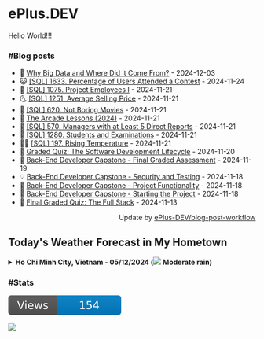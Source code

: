 # ePlus.DEV

Hello World!!!

### #Blog posts

- 🧰 [Why Big Data and Where Did it Come From?](https://eplus.dev/why-big-data-and-where-did-it-come-from) - 2024-12-03 
- 😺 [[SQL] 1633. Percentage of Users Attended a Contest](https://eplus.dev/sql-1633-percentage-of-users-attended-a-contest) - 2024-11-24 
- 🗽 [[SQL] 1075. Project Employees I](https://eplus.dev/sql-1075-project-employees-i) - 2024-11-21 
- 🌜 [[SQL] 1251. Average Selling Price](https://eplus.dev/sql-1251-average-selling-price) - 2024-11-21 
- 📝 [[SQL] 620. Not Boring Movies](https://eplus.dev/sql-620-not-boring-movies) - 2024-11-21 
- 🚀 [The Arcade Lessons &lpar;2024&rpar;](https://eplus.dev/the-arcade-lessons-2024) - 2024-11-21 
- 💼 [[SQL] 570. Managers with at Least 5 Direct Reports](https://eplus.dev/sql-570-managers-with-at-least-5-direct-reports) - 2024-11-21 
- 🦣 [[SQL] 1280. Students and Examinations](https://eplus.dev/sql-1280-students-and-examinations) - 2024-11-21 
- 👨‍🏫 [[SQL] 197. Rising Temperature](https://eplus.dev/sql-197-rising-temperature) - 2024-11-21 
- 🔭 [Graded Quiz: The Software Development Lifecycle](https://eplus.dev/graded-quiz-the-software-development-lifecycle) - 2024-11-20 
- 🤡 [Back-End Developer Capstone - Final Graded Assessment](https://eplus.dev/back-end-developer-capstone-final-graded-assessment) - 2024-11-19 
- 💡 [Back-End Developer Capstone - Security and Testing](https://eplus.dev/back-end-developer-capstone-security-and-testing) - 2024-11-18 
- 🦣 [Back-End Developer Capstone - Project Functionality](https://eplus.dev/back-end-developer-capstone-project-functionality) - 2024-11-18 
- 💪 [Back-End Developer Capstone - Starting the Project](https://eplus.dev/back-end-developer-capstone-starting-the-project) - 2024-11-18 
- 🤡 [Final Graded Quiz: The Full Stack](https://eplus.dev/final-graded-quiz-the-full-stack) - 2024-11-13 


<div align="right">
    Update by <a target="_blank" href="https://github.com/ePlus-DEV/blog-post-workflow">ePlus-DEV/blog-post-workflow</a>
</div>


## Today's Weather Forecast in My Hometown



<details>
    <summary><b>Ho Chi Minh City, Vietnam - 05/12/2024 (<img src="https://cdn.weatherapi.com/weather/64x64/day/302.png" width="25" /> Moderate rain)</b>
    </summary>

    
<table>
    <tr>
        <th>Hour</th>
        <td>00:00</td><td>01:00</td><td>02:00</td><td>03:00</td><td>04:00</td><td>05:00</td><td>06:00</td><td>07:00</td><td>08:00</td><td>09:00</td><td>10:00</td><td>11:00</td><td>12:00</td><td>13:00</td><td>14:00</td><td>15:00</td><td>16:00</td><td>17:00</td><td>18:00</td><td>19:00</td><td>20:00</td><td>21:00</td><td>22:00</td><td>23:00</td>
    </tr>
    <tr>
        <th>Weather</th>
        <td><img src="https://cdn.weatherapi.com/weather/64x64/night/116.png"></img></td><td><img src="https://cdn.weatherapi.com/weather/64x64/night/116.png"></img></td><td><img src="https://cdn.weatherapi.com/weather/64x64/night/116.png"></img></td><td><img src="https://cdn.weatherapi.com/weather/64x64/night/116.png"></img></td><td><img src="https://cdn.weatherapi.com/weather/64x64/night/116.png"></img></td><td><img src="https://cdn.weatherapi.com/weather/64x64/night/116.png"></img></td><td><img src="https://cdn.weatherapi.com/weather/64x64/day/116.png"></img></td><td><img src="https://cdn.weatherapi.com/weather/64x64/day/116.png"></img></td><td><img src="https://cdn.weatherapi.com/weather/64x64/day/116.png"></img></td><td><img src="https://cdn.weatherapi.com/weather/64x64/day/116.png"></img></td><td><img src="https://cdn.weatherapi.com/weather/64x64/day/119.png"></img></td><td><img src="https://cdn.weatherapi.com/weather/64x64/day/176.png"></img></td><td><img src="https://cdn.weatherapi.com/weather/64x64/day/176.png"></img></td><td><img src="https://cdn.weatherapi.com/weather/64x64/day/266.png"></img></td><td><img src="https://cdn.weatherapi.com/weather/64x64/day/302.png"></img></td><td><img src="https://cdn.weatherapi.com/weather/64x64/day/353.png"></img></td><td><img src="https://cdn.weatherapi.com/weather/64x64/day/356.png"></img></td><td><img src="https://cdn.weatherapi.com/weather/64x64/night/356.png"></img></td><td><img src="https://cdn.weatherapi.com/weather/64x64/night/356.png"></img></td><td><img src="https://cdn.weatherapi.com/weather/64x64/night/353.png"></img></td><td><img src="https://cdn.weatherapi.com/weather/64x64/night/353.png"></img></td><td><img src="https://cdn.weatherapi.com/weather/64x64/night/176.png"></img></td><td><img src="https://cdn.weatherapi.com/weather/64x64/night/119.png"></img></td><td><img src="https://cdn.weatherapi.com/weather/64x64/night/119.png"></img></td>
    </tr>
    <tr>
        <th>Condition</th>
        <td width="200px">Partly Cloudy </td><td width="200px">Partly Cloudy </td><td width="200px">Partly Cloudy </td><td width="200px">Partly Cloudy </td><td width="200px">Partly Cloudy </td><td width="200px">Partly Cloudy </td><td width="200px">Partly Cloudy </td><td width="200px">Partly Cloudy </td><td width="200px">Partly Cloudy </td><td width="200px">Partly Cloudy </td><td width="200px">Cloudy </td><td width="200px">Patchy rain nearby</td><td width="200px">Patchy rain nearby</td><td width="200px">Light drizzle</td><td width="200px">Moderate rain</td><td width="200px">Light rain shower</td><td width="200px">Moderate or heavy rain shower</td><td width="200px">Moderate or heavy rain shower</td><td width="200px">Moderate or heavy rain shower</td><td width="200px">Light rain shower</td><td width="200px">Light rain shower</td><td width="200px">Patchy rain nearby</td><td width="200px">Cloudy </td><td width="200px">Cloudy </td>
    </tr>
    <tr>
        <th>Temperature</th>
        <td>24.3 °C</td><td>24 °C</td><td>23.7 °C</td><td>23.7 °C</td><td>23.7 °C</td><td>23.7 °C</td><td>23.5 °C</td><td>24.2 °C</td><td>25.1 °C</td><td>27 °C</td><td>28.5 °C</td><td>29.8 °C</td><td>29.7 °C</td><td>30.3 °C</td><td>29.2 °C</td><td>28.8 °C</td><td>27.8 °C</td><td>26.8 °C</td><td>25.6 °C</td><td>25.5 °C</td><td>25.3 °C</td><td>24.8 °C</td><td>24.7 °C</td><td>24.5 °C</td>
    </tr>
    <tr>
        <th>Wind</th>
        <td>7.2 kph</td><td>9.4 kph</td><td>7.2 kph</td><td>5.4 kph</td><td>4.7 kph</td><td>5.8 kph</td><td>6.1 kph</td><td>5 kph</td><td>4.3 kph</td><td>2.2 kph</td><td>2.5 kph</td><td>4 kph</td><td>4.7 kph</td><td>2.2 kph</td><td>0.4 kph</td><td>2.5 kph</td><td>4 kph</td><td>4.7 kph</td><td>5.4 kph</td><td>5.4 kph</td><td>5.8 kph</td><td>5.8 kph</td><td>5.8 kph</td><td>5 kph</td>
    </tr>
</table>


<div align="right">
    Updated at: 2024-12-05T10:40:45Z - by <a target="_blank"
        href="https://github.com/ePlus-DEV/weather-forecast">ePlus-DEV/weather-forecast</a>
</div>
</details>


### #Stats

[![Image of counter](https://github.com/ePlus-DEV/view-counter/blob/main/svg/685088620/badge.svg)](https://github.com/ePlus-DEV/view-counter/blob/main/readme/685088620/week.md)

![](https://komarev.com/ghpvc/?username=ePlus-DEV&style=for-the-badge)
